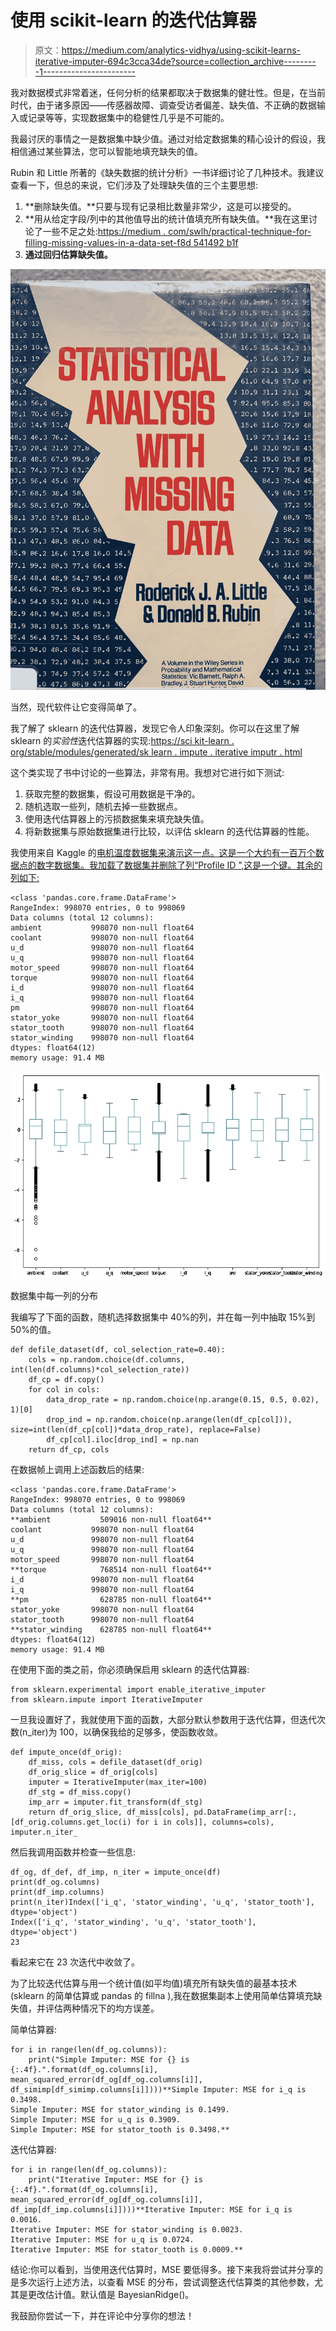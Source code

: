 # 使用 scikit-learn 的迭代估算器

> 原文：<https://medium.com/analytics-vidhya/using-scikit-learns-iterative-imputer-694c3cca34de?source=collection_archive---------1----------------------->

我对数据模式非常着迷，任何分析的结果都取决于数据集的健壮性。但是，在当前时代，由于诸多原因——传感器故障、调查受访者偏差、缺失值、不正确的数据输入或记录等等，实现数据集中的稳健性几乎是不可能的。

我最讨厌的事情之一是数据集中缺少值。通过对给定数据集的精心设计的假设，我相信通过某些算法，您可以智能地填充缺失的值。

Rubin 和 Little 所著的《缺失数据的统计分析》一书详细讨论了几种技术。我建议查看一下，但总的来说，它们涉及了处理缺失值的三个主要思想:

1.  **删除缺失值。**只要与现有记录相比数量非常少，这是可以接受的。
2.  **用从给定字段/列中的其他值导出的统计值填充所有缺失值。**我在这里讨论了一些不足之处:[https://medium . com/swlh/practical-technique-for-filling-missing-values-in-a-data-set-f8d 541492 b1f](/swlh/practical-technique-for-filling-missing-values-in-a-data-set-f8d541492b1f)
3.  **通过回归估算缺失值。**

![](img/8fba571826a7e0ba9a851efdc4e33bb5.png)

当然，现代软件让它变得简单了。

我了解了 sklearn 的迭代估算器，发现它令人印象深刻。你可以在这里了解 sklearn 的*实验性*迭代估算器的实现:[https://sci kit-learn . org/stable/modules/generated/sk learn . impute . iterative imputr . html](https://scikit-learn.org/stable/modules/generated/sklearn.impute.IterativeImputer.html)

这个类实现了书中讨论的一些算法，非常有用。我想对它进行如下测试:

1.  获取完整的数据集，假设可用数据是干净的。
2.  随机选取一些列，随机去掉一些数据点。
3.  使用迭代估算器上的污损数据集来填充缺失值。
4.  将新数据集与原始数据集进行比较，以评估 sklearn 的迭代估算器的性能。

我使用来自 Kaggle 的[电机温度数据集来演示这一点。这是一个大约有一百万个数据点的数字数据集。我加载了数据集并删除了列“Profile ID ”,这是一个键。其余的列如下:](https://www.kaggle.com/wkirgsn/electric-motor-temperature)

```
<class 'pandas.core.frame.DataFrame'>
RangeIndex: 998070 entries, 0 to 998069
Data columns (total 12 columns):
ambient           998070 non-null float64
coolant           998070 non-null float64
u_d               998070 non-null float64
u_q               998070 non-null float64
motor_speed       998070 non-null float64
torque            998070 non-null float64
i_d               998070 non-null float64
i_q               998070 non-null float64
pm                998070 non-null float64
stator_yoke       998070 non-null float64
stator_tooth      998070 non-null float64
stator_winding    998070 non-null float64
dtypes: float64(12)
memory usage: 91.4 MB
```

![](img/3faab473e91d583a7513ece8e9b52c66.png)

数据集中每一列的分布

我编写了下面的函数，随机选择数据集中 40%的列，并在每一列中抽取 15%到 50%的值。

```
def defile_dataset(df, col_selection_rate=0.40):
    cols = np.random.choice(df.columns, int(len(df.columns)*col_selection_rate))
    df_cp = df.copy()
    for col in cols:
        data_drop_rate = np.random.choice(np.arange(0.15, 0.5, 0.02), 1)[0]
        drop_ind = np.random.choice(np.arange(len(df_cp[col])), size=int(len(df_cp[col])*data_drop_rate), replace=False)
        df_cp[col].iloc[drop_ind] = np.nan
    return df_cp, cols
```

在数据帧上调用上述函数后的结果:

```
<class 'pandas.core.frame.DataFrame'>
RangeIndex: 998070 entries, 0 to 998069
Data columns (total 12 columns):
**ambient           509016 non-null float64**
coolant           998070 non-null float64
u_d               998070 non-null float64
u_q               998070 non-null float64
motor_speed       998070 non-null float64
**torque            768514 non-null float64**
i_d               998070 non-null float64
i_q               998070 non-null float64
**pm                628785 non-null float64**
stator_yoke       998070 non-null float64
stator_tooth      998070 non-null float64
**stator_winding    628785 non-null float64**
dtypes: float64(12)
memory usage: 91.4 MB
```

在使用下面的类之前，你必须确保启用 sklearn 的迭代估算器:

```
from sklearn.experimental import enable_iterative_imputer  
from sklearn.impute import IterativeImputer
```

一旦我设置好了，我就使用下面的函数，大部分默认参数用于迭代估算，但迭代次数(n_iter)为 100，以确保我给的足够多，使函数收敛。

```
def impute_once(df_orig):
    df_miss, cols = defile_dataset(df_orig)
    df_orig_slice = df_orig[cols]
    imputer = IterativeImputer(max_iter=100)
    df_stg = df_miss.copy()
    imp_arr = imputer.fit_transform(df_stg)
    return df_orig_slice, df_miss[cols], pd.DataFrame(imp_arr[:,[df_orig.columns.get_loc(i) for i in cols]], columns=cols), imputer.n_iter_
```

然后我调用函数并检查一些信息:

```
df_og, df_def, df_imp, n_iter = impute_once(df)
print(df_og.columns)
print(df_imp.columns)
print(n_iter)Index(['i_q', 'stator_winding', 'u_q', 'stator_tooth'], dtype='object')
Index(['i_q', 'stator_winding', 'u_q', 'stator_tooth'], dtype='object')
23
```

看起来它在 23 次迭代中收敛了。

为了比较迭代估算与用一个统计值(如平均值)填充所有缺失值的最基本技术(sklearn 的简单估算或 pandas 的 fillna ),我在数据集副本上使用简单估算填充缺失值，并评估两种情况下的均方误差。

简单估算器:

```
for i in range(len(df_og.columns)):
    print("Simple Imputer: MSE for {} is {:.4f}.".format(df_og.columns[i], mean_squared_error(df_og[df_og.columns[i]], df_simimp[df_simimp.columns[i]])))**Simple Imputer: MSE for i_q is 0.3498.
Simple Imputer: MSE for stator_winding is 0.1499.
Simple Imputer: MSE for u_q is 0.3909.
Simple Imputer: MSE for stator_tooth is 0.3498.**
```

迭代估算器:

```
for i in range(len(df_og.columns)):
    print("Iterative Imputer: MSE for {} is {:.4f}.".format(df_og.columns[i], mean_squared_error(df_og[df_og.columns[i]], df_imp[df_imp.columns[i]])))**Iterative Imputer: MSE for i_q is 0.0016.
Iterative Imputer: MSE for stator_winding is 0.0023.
Iterative Imputer: MSE for u_q is 0.0724.
Iterative Imputer: MSE for stator_tooth is 0.0009.**
```

结论:你可以看到，当使用迭代估算时，MSE 要低得多。接下来我将尝试并分享的是多次运行上述方法，以查看 MSE 的分布，尝试调整迭代估算类的其他参数，尤其是更改估计值。默认值是 BayesianRidge()。

我鼓励你尝试一下，并在评论中分享你的想法！